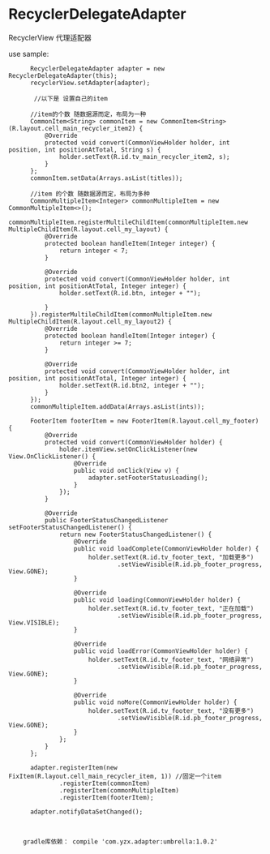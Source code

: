# RecyclerDelegateAdapter
RecyclerView 代理适配器


use sample:

          RecyclerDelegateAdapter adapter = new RecyclerDelegateAdapter(this);
          recyclerView.setAdapter(adapter);

           //以下是 设置自己的item

          //item的个数 随数据源而定，布局为一种
          CommonItem<String> commonItem = new CommonItem<String>(R.layout.cell_main_recycler_item2) {
              @Override
              protected void convert(CommonViewHolder holder, int position, int positionAtTotal, String s) {
                  holder.setText(R.id.tv_main_recycler_item2, s);
              }
          };
          commonItem.setData(Arrays.asList(titles));

          //item 的个数 随数据源而定，布局为多种
          CommonMultipleItem<Integer> commonMultipleItem = new CommonMultipleItem<>();
          commonMultipleItem.registerMultileChildItem(commonMultipleItem.new MultipleChildItem(R.layout.cell_my_layout) {
              @Override
              protected boolean handleItem(Integer integer) {
                  return integer < 7;
              }

              @Override
              protected void convert(CommonViewHolder holder, int position, int positionAtTotal, Integer integer) {
                  holder.setText(R.id.btn, integer + "");

              }
          }).registerMultileChildItem(commonMultipleItem.new MultipleChildItem(R.layout.cell_my_layout2) {
              @Override
              protected boolean handleItem(Integer integer) {
                  return integer >= 7;
              }

              @Override
              protected void convert(CommonViewHolder holder, int position, int positionAtTotal, Integer integer) {
                  holder.setText(R.id.btn2, integer + "");
              }
          });
          commonMultipleItem.addData(Arrays.asList(ints));

          FooterItem footerItem = new FooterItem(R.layout.cell_my_footer) {
              @Override
              protected void convert(CommonViewHolder holder) {
                  holder.itemView.setOnClickListener(new View.OnClickListener() {
                      @Override
                      public void onClick(View v) {
                          adapter.setFooterStatusLoading();
                      }
                  });
              }

              @Override
              public FooterStatusChangedListener setFooterStatusChangedListener() {
                  return new FooterStatusChangedListener() {
                      @Override
                      public void loadComplete(CommonViewHolder holder) {
                          holder.setText(R.id.tv_footer_text, "加载更多")
                                  .setViewVisible(R.id.pb_footer_progress, View.GONE);
                      }

                      @Override
                      public void loading(CommonViewHolder holder) {
                          holder.setText(R.id.tv_footer_text, "正在加载")
                                  .setViewVisible(R.id.pb_footer_progress, View.VISIBLE);
                      }

                      @Override
                      public void loadError(CommonViewHolder holder) {
                          holder.setText(R.id.tv_footer_text, "网络异常")
                                  .setViewVisible(R.id.pb_footer_progress, View.GONE);
                      }

                      @Override
                      public void noMore(CommonViewHolder holder) {
                          holder.setText(R.id.tv_footer_text, "没有更多")
                                  .setViewVisible(R.id.pb_footer_progress, View.GONE);
                      }
                  };
              }
          };

          adapter.registerItem(new FixItem(R.layout.cell_main_recycler_item, 1)) //固定一个item
                  .registerItem(commonItem)
                  .registerItem(commonMultipleItem)
                  .registerItem(footerItem);

          adapter.notifyDataSetChanged();



        gradle库依赖： compile 'com.yzx.adapter:umbrella:1.0.2'